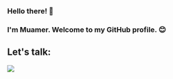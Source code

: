 ### Hello there! 👋 
### I'm Muamer. Welcome to my GitHub profile. 😊

## Let's talk:

<a href="https://twitter.com/intent/follow?screen_name=MuamerSeljubac"><img src="https://camo.githubusercontent.com/463d1be5e6751341e8e08904c2d9a2509738a64a7481e395f1d7be317add9af9/68747470733a2f2f696d672e736869656c64732e696f2f747769747465722f666f6c6c6f772f4d75616d657253656c6a756261633f7374796c653d736f6369616c"></a>
<!--
**MSeljubac/MSeljubac** is a ✨ _special_ ✨ repository because its `README.md` (this file) appears on your GitHub profile.

Here are some ideas to get you started:

- 🔭 I’m currently working on ...
- 🌱 I’m currently learning ...
- 👯 I’m looking to collaborate on ...
- 🤔 I’m looking for help with ...
- 💬 Ask me about ...
- 📫 How to reach me: ...
- 😄 Pronouns: ...
- ⚡ Fun fact: ...
-->
